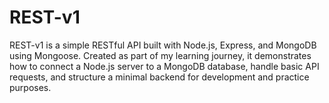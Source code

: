 # REST-v1
REST-v1 is a simple RESTful API built with Node.js, Express, and MongoDB using Mongoose. Created as part of my learning journey, it demonstrates how to connect a Node.js server to a MongoDB database, handle basic API requests, and structure a minimal backend for development and practice purposes.
